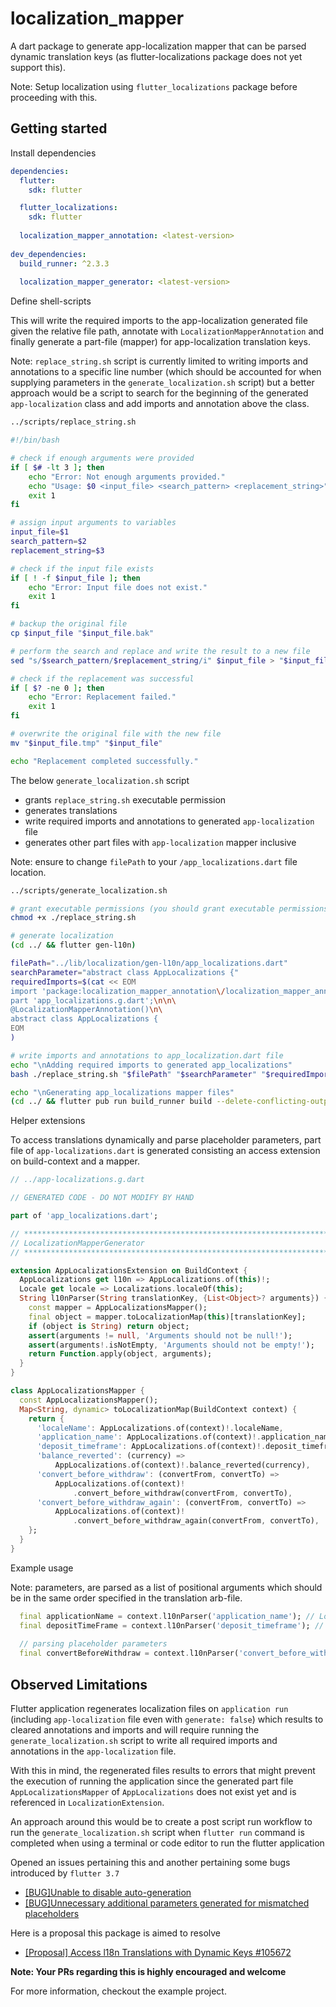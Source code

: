 # localization_mapper
A dart package to generate app-localization mapper that can be parsed dynamic translation keys (as flutter-localizations package does not yet support this).

Note: Setup localization using `flutter_localizations` package before proceeding with this.

## Getting started
Install dependencies
```yaml
dependencies:
  flutter:
    sdk: flutter

  flutter_localizations:
    sdk: flutter
    
  localization_mapper_annotation: <latest-version>
  
dev_dependencies:
  build_runner: ^2.3.3
  
  localization_mapper_generator: <latest-version>
```


Define shell-scripts

This will write the required imports to the app-localization generated file given the relative file path, annotate with `LocalizationMapperAnnotation` and finally generate a part-file (mapper) for app-localization translation keys.


Note: `replace_string.sh` script is currently limited to writing imports and annotations to a specific line number (which should be accounted for when supplying parameters in the `generate_localization.sh` script) but a better approach would be a script to search for the beginning of the generated `app-localization` class and add imports and annotation above the class. 
```sh
../scripts/replace_string.sh

#!/bin/bash

# check if enough arguments were provided
if [ $# -lt 3 ]; then
    echo "Error: Not enough arguments provided."
    echo "Usage: $0 <input_file> <search_pattern> <replacement_string>"
    exit 1
fi

# assign input arguments to variables
input_file=$1
search_pattern=$2
replacement_string=$3

# check if the input file exists
if [ ! -f $input_file ]; then
    echo "Error: Input file does not exist."
    exit 1
fi

# backup the original file
cp $input_file "$input_file.bak"

# perform the search and replace and write the result to a new file
sed "s/$search_pattern/$replacement_string/i" $input_file > "$input_file.tmp"

# check if the replacement was successful
if [ $? -ne 0 ]; then
    echo "Error: Replacement failed."
    exit 1
fi

# overwrite the original file with the new file
mv "$input_file.tmp" "$input_file"

echo "Replacement completed successfully."
```

The below `generate_localization.sh` script 
- grants `replace_string.sh` executable permission
- generates translations
- write required imports and annotations to generated `app-localization` file
- generates other part files with `app-localization` mapper inclusive

Note: ensure to change `filePath` to your `/app_localizations.dart` file location.
```sh
../scripts/generate_localization.sh

# grant executable permissions (you should grant executable permissions at your will and not via scripts)
chmod +x ./replace_string.sh

# generate localization
(cd ../ && flutter gen-l10n)

filePath="../lib/localization/gen-l10n/app_localizations.dart"
searchParameter="abstract class AppLocalizations {"
requiredImports=$(cat << EOM
import 'package:localization_mapper_annotation\/localization_mapper_annotation.dart';\n\
part 'app_localizations.g.dart';\n\n\
@LocalizationMapperAnnotation()\n\
abstract class AppLocalizations {
EOM
)

# write imports and annotations to app_localization.dart file
echo "\nAdding required imports to generated app_localizations"
bash ./replace_string.sh "$filePath" "$searchParameter" "$requiredImports"

echo "\nGenerating app_localizations mapper files"
(cd ../ && flutter pub run build_runner build --delete-conflicting-outputs)
```

Helper extensions

To access translations dynamically and parse placeholder parameters, part file of `app-localizations.dart` is generated consisting an access extension on build-context and a mapper.

```dart
// ../app-localizations.g.dart

// GENERATED CODE - DO NOT MODIFY BY HAND

part of 'app_localizations.dart';

// **************************************************************************
// LocalizationMapperGenerator
// **************************************************************************

extension AppLocalizationsExtension on BuildContext {
  AppLocalizations get l10n => AppLocalizations.of(this)!;
  Locale get locale => Localizations.localeOf(this);
  String l10nParser(String translationKey, {List<Object>? arguments}) {
    const mapper = AppLocalizationsMapper();
    final object = mapper.toLocalizationMap(this)[translationKey];
    if (object is String) return object;
    assert(arguments != null, 'Arguments should not be null!');
    assert(arguments!.isNotEmpty, 'Arguments should not be empty!');
    return Function.apply(object, arguments);
  }
}

class AppLocalizationsMapper {
  const AppLocalizationsMapper();
  Map<String, dynamic> toLocalizationMap(BuildContext context) {
    return {
      'localeName': AppLocalizations.of(context)!.localeName,
      'application_name': AppLocalizations.of(context)!.application_name,
      'deposit_timeframe': AppLocalizations.of(context)!.deposit_timeframe,
      'balance_reverted': (currency) =>
          AppLocalizations.of(context)!.balance_reverted(currency),
      'convert_before_withdraw': (convertFrom, convertTo) =>
          AppLocalizations.of(context)!
              .convert_before_withdraw(convertFrom, convertTo),
      'convert_before_withdraw_again': (convertFrom, convertTo) =>
          AppLocalizations.of(context)!
              .convert_before_withdraw_again(convertFrom, convertTo),
    };
  }
}
```

Example usage

Note: parameters, are parsed as a list of positional arguments which should be in the same order specified in the translation arb-file.

```dart
  final applicationName = context.l10nParser('application_name'); // Localization mapper
  final depositTimeFrame = context.l10nParser('deposit_timeframe'); // Instant
  
  // parsing placeholder parameters
  final convertBeforeWithdraw = context.l10nParser('convert_before_withdraw', arguments: ['CAD', 'EUR']); // * For withdrawing your CAD you first need to convert it back to EUR
```

## Observed Limitations
Flutter application regenerates localization files on `application run` (including `app-localization` file even with `generate: false`) which results to cleared annotations and imports and will require running the `generate_localization.sh` script to write all required imports and annotations in the `app-localization` file. 

With this in mind, the regenerated files results to errors that might prevent the execution of running the application since the generated part file `AppLocalizationsMapper` of `AppLocalizations` does not exist yet and is referenced in `LocalizationExtension`.

An approach around this would be to create a post script run workflow to run the `generate_localization.sh` script when `flutter run` command is completed when using a terminal or code editor to run the flutter application

Opened an issues pertaining this and another pertaining some bugs introduced by `flutter 3.7`
- [[BUG]Unable to disable auto-generation](https://github.com/flutter/flutter/issues/120023)
- [[BUG]Unnecessary additional parameters generated for mismatched placeholders](https://github.com/flutter/flutter/issues/120025)

Here is a proposal this package is aimed to resolve
- [[Proposal] Access l18n Translations with Dynamic Keys #105672](https://github.com/flutter/flutter/issues/105672)

**Note: Your PRs regarding this is highly encouraged and welcome**

For more information, checkout the example project.

